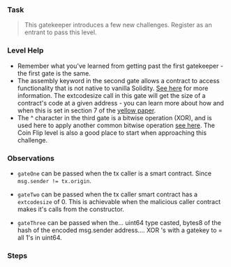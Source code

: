 ### Task

>This gatekeeper introduces a few new challenges. Register as an entrant to pass this level.

### Level Help

- Remember what you've learned from getting past the first gatekeeper - the first gate is the same.
- The assembly keyword in the second gate allows a contract to access functionality that is not native to vanilla Solidity. [See here](https://docs.soliditylang.org/en/v0.4.23/assembly.html) for more information. The extcodesize call in this gate will get the size of a contract's code at a given address - you can learn more about how and when this is set in section 7 of the [yellow paper](https://ethereum.github.io/yellowpaper/paper.pdf).
- The ^ character in the third gate is a bitwise operation (XOR), and is used here to apply another common bitwise operation [see here](https://docs.soliditylang.org/en/v0.4.23/miscellaneous.html#cheatsheet). The Coin Flip level is also a good place to start when approaching this challenge.

### Observations 

- `gateOne` can be passed when the tx caller is a smart contract. Since `msg.sender != tx.origin`.

- `gateTwo` can be passed when the tx caller smart contract has a `extcodesize` of 0. This is achievable when the malicious caller contract makes it's calls from the constructor.

- `gateThree` can be passed when the... uint64 type casted, bytes8 of the hash of the encoded msg.sender address.... XOR 's with a gatekey to = all 1's in uint64.

### Steps



